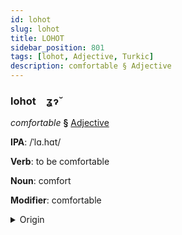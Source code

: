 ```yaml
---
id: lohot
slug: lohot
title: LOHOT
sidebar_position: 801
tags: [lohot, Adjective, Turkic]
description: comfortable § Adjective
---
```


### lohot&emsp;<span kind="abugida">ʓɂ̆</span>

*comfortable* **§** [Adjective](../../tags/Adjective)

**IPA**: /ˈlɑ.hɑt/

**Verb**: to be comfortable

**Noun**: comfort

**Modifier**: comfortable

<details>
    <summary>Origin</summary>
    Turkish rahat [ɾ̞äˈhätʰ]<br/>
    <em>Turkic Language Family</em>
</details>